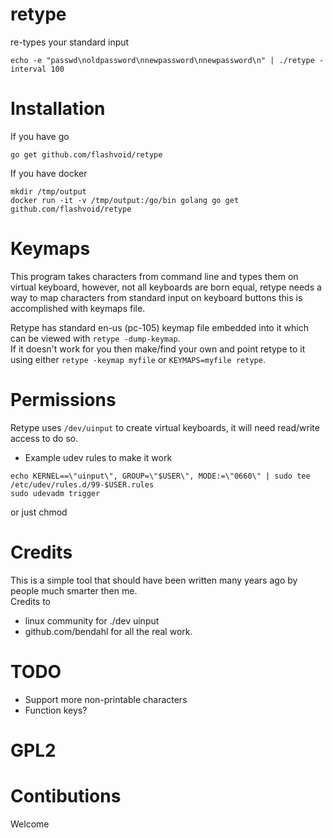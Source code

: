 # retype

re-types your standard input

```
echo -e "passwd\noldpassword\nnewpassword\nnewpassword\n" | ./retype -interval 100
```

# Installation

If you have go
```
go get github.com/flashvoid/retype
```

If you have docker
```
mkdir /tmp/output
docker run -it -v /tmp/output:/go/bin golang go get github.com/flashvoid/retype
```

# Keymaps
This program takes characters from command line and types them on virtual keyboard, however,
not all keyboards are born equal, retype needs a way to map characters from standard input on
keyboard buttons this is accomplished with keymaps file.

Retype has standard en-us (pc-105) keymap file embedded into it which can be viewed with
`retype -dump-keymap`.  
If it doesn't work for you then make/find your own and point retype to it using either `retype -keymap myfile` or `KEYMAPS=myfile retype`.

# Permissions
Retype uses `/dev/uinput` to create virtual keyboards, it will need read/write access to do so.  

* Example udev rules to make it work
```
echo KERNEL==\"uinput\", GROUP=\"$USER\", MODE:=\"0660\" | sudo tee /etc/udev/rules.d/99-$USER.rules
sudo udevadm trigger
```

or just chmod

# Credits
This is a simple tool that should have been written many years ago by people much smarter then me.  
Credits to 
* linux community for ./dev uinput  
* github.com/bendahl for all the real work.

# TODO
* Support more non-printable  characters
* Function keys?

# GPL2

# Contibutions
Welcome
